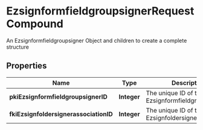 

# EzsignformfieldgroupsignerRequestCompound

An Ezsignformfieldgroupsigner Object and children to create a complete structure

## Properties

| Name | Type | Description | Notes |
|------------ | ------------- | ------------- | -------------|
|**pkiEzsignformfieldgroupsignerID** | **Integer** | The unique ID of the Ezsignformfieldgroupsigner |  [optional] |
|**fkiEzsignfoldersignerassociationID** | **Integer** | The unique ID of the Ezsignfoldersignerassociation |  |



